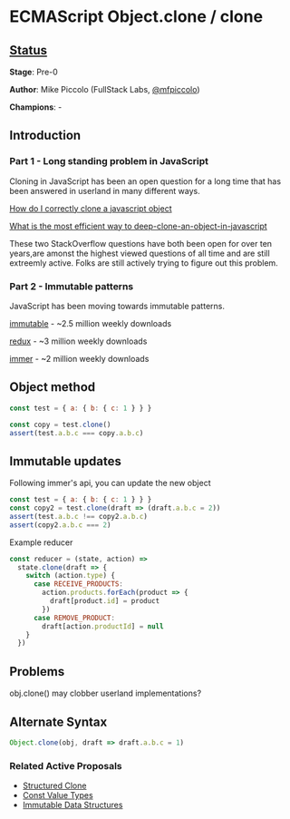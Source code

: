 # ECMAScript Object.clone / clone

## [Status](https://tc39.github.io/process-document/)

**Stage**: Pre-0

**Author**: Mike Piccolo (FullStack Labs, [@mfpiccolo](https://twitter.com/mfpiccolo))

**Champions**: -

## Introduction

### Part 1 - Long standing problem in JavaScript

Cloning in JavaScript has been an open question for a long time that has been answered in userland in many different ways.

[How do I correctly clone a javascript object](https://stackoverflow.com/questions/728360/how-do-i-correctly-clone-a-javascript-object)

[What is the most efficient way to deep-clone-an-object-in-javascript](https://stackoverflow.com/questions/122102/what-is-the-most-efficient-way-to-deep-clone-an-object-in-javascript)

These two StackOverflow questions have both been open for over ten years,are amonst the highest viewed questions of all time and are still extreemly active. Folks are still actively trying to figure out this problem.

### Part 2 - Immutable patterns

JavaScript has been moving towards immutable patterns.

[immutable](https://www.npmjs.com/package/immutable) - ~2.5 million weekly downloads

[redux](https://www.npmjs.com/package/redux) - ~3 million weekly downloads

[immer](https://www.npmjs.com/package/immer) - ~2 million weekly downloads

## Object method

```js
const test = { a: { b: { c: 1 } } }

const copy = test.clone()
assert(test.a.b.c === copy.a.b.c)
```

## Immutable updates

Following immer's api, you can update the new object

```js
const test = { a: { b: { c: 1 } } }
const copy2 = test.clone(draft => (draft.a.b.c = 2))
assert(test.a.b.c !== copy2.a.b.c)
assert(copy2.a.b.c === 2)
```

Example reducer

```js
const reducer = (state, action) =>
  state.clone(draft => {
    switch (action.type) {
      case RECEIVE_PRODUCTS:
        action.products.forEach(product => {
          draft[product.id] = product
        })
      case REMOVE_PRODUCT:
        draft[action.productId] = null
    }
  })
```

## Problems

obj.clone() may clobber userland implementations?

## Alternate Syntax
```js
Object.clone(obj, draft => draft.a.b.c = 1)
```

### Related Active Proposals

- [Structured Clone](https://github.com/dslomov/ecmascript-structured-clone)
- [Const Value Types](https://github.com/rricard/proposal-const-value-types)
- [Immutable Data Structures](https://github.com/sebmarkbage/ecmascript-immutable-data-structures)
